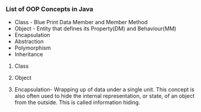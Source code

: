### List of OOP Concepts in Java

* Class - Blue Print Data Member and Member Method
* Object - Entity that defines its Property(DM) and Behaviour(MM)
* Encapsulation
* Abstraction
* Polymorphism
* Inheritance

1. Class

2. Object

3. Encapsulation- Wrapping up of data under a single unit. This concept is also often used to hide the internal representation, or state, of an object from the outside. This is called information hiding. 
